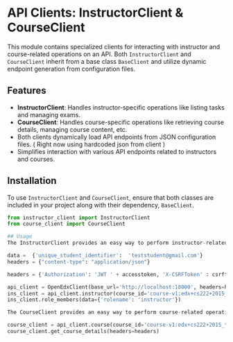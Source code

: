 # API Clients: InstructorClient & CourseClient

This module contains specialized clients for interacting with instructor and course-related operations on an API. Both `InstructorClient` and `CourseClient` inherit from a base class `BaseClient` and utilize dynamic endpoint generation from configuration files.

## Features

- **InstructorClient**: Handles instructor-specific operations like listing tasks and managing exams.
- **CourseClient**: Handles course-specific operations like retrieving course details, managing course content, etc.
- Both clients dynamically load API endpoints from JSON configuration files. ( Right now using hardcoded json from client )
- Simplifies interaction with various API endpoints related to instructors and courses.

## Installation

To use `InstructorClient` and `CourseClient`, ensure that both classes are included in your project along with their dependency, `BaseClient`.

```python
from instructor_client import InstructorClient
from course_client import CourseClient

## Usage
The InstructorClient provides an easy way to perform instructor-related operations on a specific course.

data =  {'unique_student_identifier':  'teststudent@gmail.com'} 
headers = {"content-type": "application/json"}

headers = {'Authorization': 'JWT ' + accesstoken, 'X-CSRFToken' : csrftoken}  # generate token with superuser perms due to instructor requirments.

api_client = OpenEdxClient(base_url='http://localhost:18000', headers=headers)
ins_client = api_client.instructor(course_id='course-v1:edx+cs222+2015_t5')
ins_client.role_members(data={'rolename': 'instructor'})

The CourseClient provides an easy way to perform course-related operations on a specific course.

course_client = api_client.course(course_id='course-v1:edx+cs222+2015_t5')
course_client.get_course_details(headers=headers)




